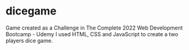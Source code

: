 # dicegame
Game created as a Challenge in The Complete 2022 Web Development Bootcamp - Udemy
I used HTML, CSS and JavaScript to create a two players dice game. 
